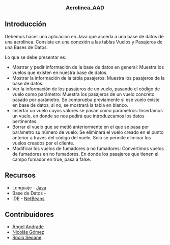<h3 align="center">Aerolinea_AAD</h3>

## Introducción

Debemos hacer una aplicación en Java que acceda a una base de datos de una aerolinea. Consiste en una conexión a las tablas Vuelos y Pasajeros de una Bases de Datos.

Lo que se debe presentar es:
* Mostrar y pedir información de la base de datos en general:
    Muestra los vuelos que existen en nuestra base de datos.
* Mostrar la información de la tabla pasajeros:
    Muestra los pasajeros de la base de datos.
* Ver la información de los pasajeros de un vuelo, pasando el código de vuelo como parámetro:
    Muestra los pasajeros de un vuelo concreto pasado por parámetro. Se comprueba previamente si ese vuelo existe en base de datos, si no, se mostrará la tabla en blanco.
* Insertar un vuelo cuyos valores se pasan como parámetros:
    Insertamos un vuelo, en donde se nos pedirá que introduzcamos los datos pertinentes. 
* Borrar el vuelo que se metió anteriormente en el que se pasa por parámetro su número de vuelo:
    Se eliminará el vuelo creado en el punto anterior a través del código del vuelo. Solo se permite eliminar los vuelos creados por el cliente.
* Modificar los vuelos de fumadores a no fumadores:
    Convertimos vuelos de fumadores en no fumadores. En donde los pasajeros que tienen el campo fumador en true, pasa a false.
    
## Recursos
* Lenguaje - [Java](https://www.java.com/es/)
* Base de Datos - 
* IDE - [NetBeans](https://netbeans.apache.org/download/index.html)
    
## Contribuidores
* [Ángel Andrade](https://github.com/aandradeb)
* [Nicolás Gómez](https://github.com/45NGC)
* [Rocío Seoane](https://github.com/rocioseoane)
